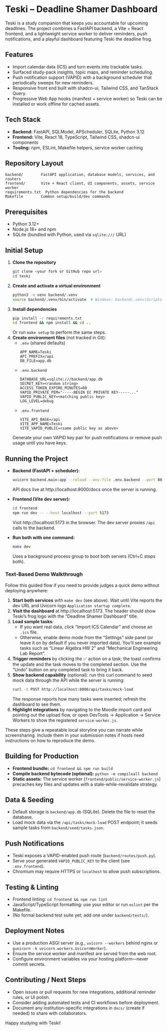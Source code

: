 # Teski – Deadline Shamer Dashboard

Teski is a study companion that keeps you accountable for upcoming deadlines. The project combines a FastAPI backend, a Vite + React frontend, and a lightweight service worker to deliver reminders, push notifications, and a playful dashboard featuring Teski the deadline frog.

## Features
- Import calendar data (ICS) and turn events into trackable tasks.
- Surfaced study-pack insights, topic maps, and reminder scheduling.
- Push notification support (VAPID) with a background scheduler that periodically sweeps for new reminders.
- Responsive front end built with shadcn-ui, Tailwind CSS, and TanStack Query.
- Progressive Web App hooks (manifest + service worker) so Teski can be installed or work offline for cached assets.

## Tech Stack
- **Backend:** FastAPI, SQLModel, APScheduler, SQLite, Python 3.12
- **Frontend:** Vite, React 18, TypeScript, Tailwind CSS, shadcn-ui components
- **Tooling:** npm, ESLint, Makefile helpers, service worker caching

## Repository Layout
```
backend/        FastAPI application, database models, services, and routers
frontend/       Vite + React client, UI components, assets, service worker
requirements.txt  Python dependencies for the backend
Makefile        Common setup/build/dev commands
```

## Prerequisites
- Python 3.12+
- Node.js 18+ and npm
- SQLite (bundled with Python, used via `sqlite:///` URL)

## Initial Setup
1. **Clone the repository**
   ```bash
   git clone <your fork or GitHub repo url>
   cd teski
   ```
2. **Create and activate a virtual environment**
   ```bash
   python3 -m venv backend/.venv
   source backend/.venv/bin/activate  # Windows: backend\.venv\Scripts\activate
   ```
3. **Install dependencies**
   ```bash
   pip install -r requirements.txt
   cd frontend && npm install && cd ..
   ```
   Or run `make setup` to perform the same steps.
4. **Create environment files** (not tracked in Git):
   - `.env` (shared defaults)
     ```env
     APP_NAME=Teski
     API_PREFIX=/api
     DB_FILE=app.db
     ```
   - `.env.backend`
     ```env
     DATABASE_URL=sqlite:///backend/app.db
     SECRET_KEY=<random string>
     ACCESS_TOKEN_EXPIRE_MINUTES=60
     VAPID_PRIVATE_PEM="-----BEGIN EC PRIVATE KEY-----..."
     VAPID_PUBLIC_KEY=<matching public key>
     LOG_LEVEL=debug
     ```
   - `.env.frontend`
     ```env
     VITE_API_BASE=/api
     VITE_APP_NAME=Teski
     VITE_VAPID_PUBLIC=<same public key as above>
     ```
   Generate your own VAPID key pair for push notifications or remove push usage until you have keys.

## Running the Project
- **Backend (FastAPI + scheduler):**
  ```bash
  uvicorn backend.main:app --reload --env-file .env.backend --port 8000
  ```
  API docs live at http://localhost:8000/docs once the server is running.

- **Frontend (Vite dev server):**
  ```bash
  cd frontend
  npm run dev -- --host localhost --port 5173
  ```
  Visit http://localhost:5173 in the browser. The dev server proxies `/api` calls to the backend.

- **Run both with one command:**
  ```bash
  make dev
  ```
  Uses a background process group to boot both servers (Ctrl+C stops both).

### Text-Based Demo Walkthrough
Follow this guided flow if you need to provide judges a quick demo without deploying anywhere:

1. **Start both services** with `make dev` (see above). Wait until Vite reports the dev URL and Uvicorn logs `Application startup complete`.
2. **Visit the dashboard** at http://localhost:5173. The header should show Teski’s frog logo with the “Deadline Shamer Dashboard” title.
3. **Load sample tasks**:
   - If you want real data, click “Import ICS Calendar” and choose an `.ics` file.
   - Otherwise, enable demo mode from the “Settings” side panel (or leave it on by default if you never imported data). You’ll see example tasks such as “Linear Algebra HW 2” and “Mechanical Engineering Lab Report”.
4. **Trigger reminders** by clicking the ✅ action on a task; the toast confirms the update and the task moves to the completed section. Use the “Undo” button on any completed task to bring it back.
5. **Show backend capability** (optional): run this curl command to seed mock data through the API while the server is running:
   ```bash
   curl -X POST http://localhost:8000/api/tasks/mock-load
   ```
   The response reports how many tasks were inserted; refresh the dashboard to see them.
6. **Highlight integrations** by navigating to the Moodle import card and pointing out the upload flow, or open DevTools → Application → Service Workers to show the registered `service-worker.js`.

These steps give a repeatable local storyline you can narrate while screensharing. Include them in your submission notes if hosts need instructions on how to reproduce the demo.

## Building for Production
- **Frontend bundle:** `cd frontend && npm run build`
- **Compile backend bytecode (optional):** `python -m compileall backend`
- **Static assets:** The service worker (`frontend/public/service-worker.js`) precaches key files and updates with a stale-while-revalidate strategy.

## Data & Seeding
- Default storage is `backend/app.db` (SQLite). Delete the file to reset the database.
- Load mock data via the `/api/tasks/mock-load` POST endpoint; it seeds sample tasks from `backend/seed/tasks.json`.

## Push Notifications
- Teski exposes a VAPID-enabled push route (`backend/routes/push.py`).
- Serve your generated `VAPID_PUBLIC_KEY` to the client (see `.env.frontend`).
- Chromium may require HTTPS or `localhost` to allow push subscriptions.

## Testing & Linting
- Frontend linting: `cd frontend && npm run lint`
- JavaScript/TypeScript formatting: use your editor or run `eslint` per the Makefile.
- (No formal backend test suite yet; add one under `backend/tests/`).

## Deployment Notes
- Use a production ASGI server (e.g., `uvicorn --workers` behind nginx or `gunicorn -k uvicorn.workers.UvicornWorker`).
- Ensure the service worker and manifest are served from the web root.
- Configure environment variables via your hosting platform—never commit secrets.

## Contributing / Next Steps
- Open issues or pull requests for new integrations, additional reminder rules, or UI polish.
- Consider adding automated tests and CI workflows before deployment.
- Document any institution-specific integrations in `docs/` (create if needed) to share with collaborators.

Happy studying with Teski!
